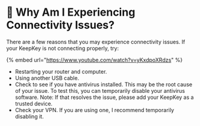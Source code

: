 # 🔩 Why Am I Experiencing Connectivity Issues?

There are a few reasons that you may experience connectivity issues. If your KeepKey is not connecting properly, try:

{% embed url="https://www.youtube.com/watch?v=yKxdpoXRdzs" %}

* Restarting your router and computer.
* Using another USB cable.
* Check to see if you have antivirus installed. This may be the root cause of your issue. To test this, you can temporarily disable your antivirus software. Note: If that resolves the issue, please add your KeepKey as a trusted device.
* Check your VPN. If you are using one, I recommend temporarily disabling it.

